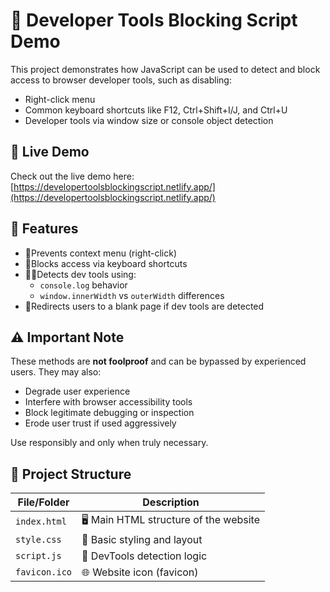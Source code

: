 

# 🔐 Developer Tools Blocking Script Demo

This project demonstrates how JavaScript can be used to detect and block access to browser developer tools, such as disabling:
- Right-click menu
- Common keyboard shortcuts like F12, Ctrl+Shift+I/J, and Ctrl+U
- Developer tools via window size or console object detection

## 🚀 Live Demo
Check out the live demo here: [https://developertoolsblockingscript.netlify.app/](https://developertoolsblockingscript.netlify.app/)

## 📜 Features
- 🚫Prevents context menu (right-click)
- 🛑Blocks access via keyboard shortcuts
- 🕵️‍♂️Detects dev tools using:
  - `console.log` behavior
  - `window.innerWidth` vs `outerWidth` differences
- 🚨Redirects users to a blank page if dev tools are detected

## ⚠️ Important Note
These methods are **not foolproof** and can be bypassed by experienced users. They may also:
- Degrade user experience
- Interfere with browser accessibility tools
- Block legitimate debugging or inspection
- Erode user trust if used aggressively

Use responsibly and only when truly necessary.

## 📁 Project Structure

| File/Folder   | Description                            |
| ------------- | -------------------------------------- |
| `index.html`  | 🖥️ Main HTML structure of the website |
| `style.css`   | 🎨 Basic styling and layout            |
| `script.js`   | 🧠 DevTools detection logic            |
| `favicon.ico` | 🌐 Website icon (favicon)              |

